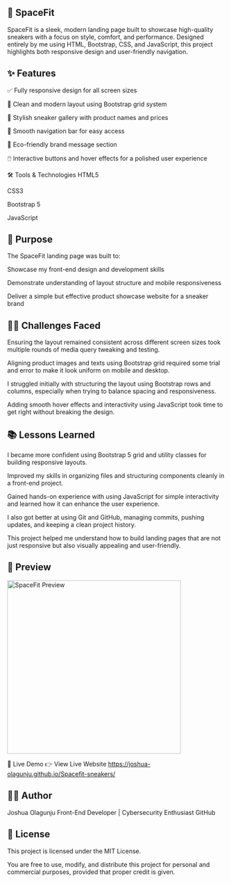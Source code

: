 ## 🚀 SpaceFit
SpaceFit is a sleek, modern landing page built to showcase high-quality sneakers with a focus on style, comfort, and performance. Designed entirely by me using HTML, Bootstrap, CSS, and JavaScript, this project highlights both responsive design and user-friendly navigation.

## ✨ Features
✅ Fully responsive design for all screen sizes

🎨 Clean and modern layout using Bootstrap grid system

👟 Stylish sneaker gallery with product names and prices

📌 Smooth navigation bar for easy access

🌱 Eco-friendly brand message section

🖱️ Interactive buttons and hover effects for a polished user experience

🛠️ Tools & Technologies
HTML5

CSS3

Bootstrap 5

JavaScript

## 🎯 Purpose
The SpaceFit landing page was built to:

Showcase my front-end design and development skills

Demonstrate understanding of layout structure and mobile responsiveness

Deliver a simple but effective product showcase website for a sneaker brand

## 🧗‍♂️ Challenges Faced
Ensuring the layout remained consistent across different screen sizes took multiple rounds of media query tweaking and testing.

Aligning product images and texts using Bootstrap grid required some trial and error to make it look uniform on mobile and desktop.

I struggled initially with structuring the layout using Bootstrap rows and columns, especially when trying to balance spacing and responsiveness.

Adding smooth hover effects and interactivity using JavaScript took time to get right without breaking the design.

## 📚 Lessons Learned
I became more confident using Bootstrap 5 grid and utility classes for building responsive layouts.

Improved my skills in organizing files and structuring components cleanly in a front-end project.

Gained hands-on experience with using JavaScript for simple interactivity and learned how it can enhance the user experience.

I also got better at using Git and GitHub, managing commits, pushing updates, and keeping a clean project history.

This project helped me understand how to build landing pages that are not just responsive but also visually appealing and user-friendly.

## 📸 Preview
<img width="400" alt="SpaceFit Preview" src="https://github.com/user-attachments/assets/4272d73a-37e9-4ad1-b703-e5495b07531c" />

🔗 Live Demo
👉 View Live Website https://joshua-olagunju.github.io/Spacefit-sneakers/

## 👨‍💻 Author
Joshua Olagunju
Front-End Developer | Cybersecurity Enthusiast
GitHub

## 📄 License
This project is licensed under the MIT License.

You are free to use, modify, and distribute this project for personal and commercial purposes, provided that proper credit is given.

